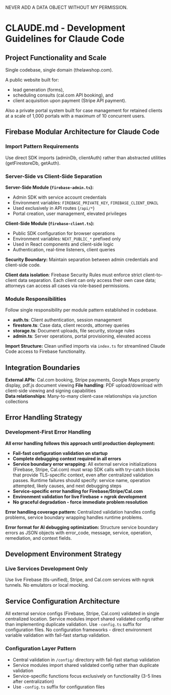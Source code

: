 NEVER ADD A DATA OBJECT WITHOUT MY PERMISSION.

# CLAUDE.md - Development Guidelines for Claude Code

## Project Functionality and Scale
Single codebase, single domain (thelawshop.com).

A public website built for:
- lead generation (forms), 
- scheduling consults (cal.com API booking), and 
- client acquisition upon payment (Stripe API payment). 

Also a private portal system built for case management for retained clients at a scale of 1,000 portals with a maximum of 10 concurrent users.

## Firebase Modular Architecture for Claude Code

### Import Pattern Requirements

Use direct SDK imports (adminDb, clientAuth) rather than abstracted utilities (getFirestoreDb, getAuth).

### Server-Side vs Client-Side Separation

**Server-Side Module (`firebase-admin.ts`):**
- Admin SDK with service account credentials
- Environment variables: `FIREBASE_PRIVATE_KEY`, `FIREBASE_CLIENT_EMAIL`
- Used exclusively in API routes (`/api/*`)
- Portal creation, user management, elevated privileges

**Client-Side Module (`firebase-client.ts`):**
- Public SDK configuration for browser operations
- Environment variables: `NEXT_PUBLIC_*` prefixed only
- Used in React components and client-side logic
- Authentication, real-time listeners, client queries

**Security Boundary:** Maintain separation between admin credentials and client-side code.

**Client data isolation**: Firebase Security Rules must enforce strict client-to-client data separation. Each client can only access their own case data; attorneys can access all cases via role-based permissions.

### Module Responsibilities

Follow single responsibility per module pattern established in codebase.
- **auth.ts**: Client authentication, session management
- **firestore.ts**: Case data, client records, attorney queries  
- **storage.ts**: Document uploads, file security, storage rules
- **admin.ts**: Server operations, portal provisioning, elevated access

**Import Structure:** Clean unified imports via `index.ts` for streamlined Claude Code access to Firebase functionality.

## Integration Boundaries
**External APIs**: Cal.com booking, Stripe payments, Google Maps property display, pdf.js document viewing
**File handling**: PDF upload/download with client-side viewing and signing capabilities  
**Data relationships**: Many-to-many client-case relationships via junction collections

## Error Handling Strategy

### Development-First Error Handling

**All error handling follows this approach until production deployment:**

-  **Fail-fast configuration validation on startup**
- **Complete debugging context required in all errors**
- **Service boundary error wrapping**: All external service initializations (Firebase, Stripe, Cal.com) must wrap SDK calls with try-catch blocks that provide TLS-specific context, even after centralized validation passes. Runtime failures should specify: service name, operation attempted, likely causes, and next debugging steps
- **Service-specific error handling for Firebase/Stripe/Cal.com**
- **Environment validation for live Firebase + ngrok development**
- **No graceful degradation - force immediate problem resolution**

**Error handling coverage pattern:**
Centralized validation handles config problems, service boundary wrapping handles runtime problems.

**Error format for AI debugging optimization:**
Structure service boundary errors as JSON objects with error_code, message, service, operation, remediation, and context fields.

## Development Environment Strategy

### Live Services Development Only
Use live Firebase (tls-unified), Stripe, and Cal.com services with ngrok tunnels. No emulators or local mocking.

## Service Configuration Architecture
All external service configs (Firebase, Stripe, Cal.com) validated in single centralized location. Service modules import shared validated config rather than implementing duplicate validation. Use `-config.ts` suffix for configuration files. No configuration frameworks - direct environment variable validation with fail-fast startup validation.

### Configuration Layer Pattern
- Central validation in `/config/` directory with fail-fast startup validation
- Service modules import shared validated config rather than duplicate validation
- Service-specific functions focus exclusively on functionality (3-5 lines after centralization)
- Use `-config.ts` suffix for configuration files
